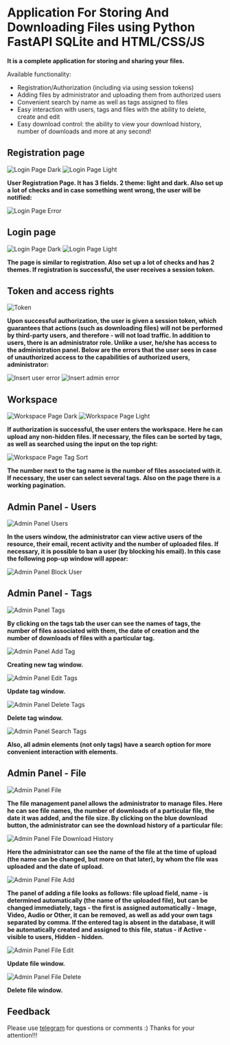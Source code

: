# Application For Storing And Downloading Files using Python FastAPI SQLite and HTML/CSS/JS

**It is a complete application for storing and sharing your files.**

Available functionality:

- Registration/Authorization (including via using session tokens)
- Adding files by administrator and uploading them from authorized users
- Convenient search by name as well as tags assigned to files
- Easy interaction with users, tags and files with the ability to delete, create and edit
- Easy download control: the ability to view your download history, number of downloads and more at any second!

## Registration page

![Login Page Dark](static/assets/readme/sign-up.jpg)
![Login Page Light](static/assets/readme/sign-up-light-theme.jpg)

**User Registration Page. It has 3 fields. 2 theme: light and dark. Also set up a lot of checks and in case something
went wrong, the user will be notified:**

![Login Page Error](static/assets/readme/sign-up-error.jpg)

## Login page

![Login Page Dark](static/assets/readme/sign-in.jpg)
![Login Page Light](static/assets/readme/login-light-theme.jpg)

**The page is similar to registration. Also set up a lot of checks and has 2 themes. If registration is successful, the user receives a session token.**

## Token and access rights

![Token](static/assets/readme/token.jpg)

**Upon successful authorization, the user is given a session token, which guarantees that actions
(such as downloading files) will not be performed by third-party users, and therefore - will not load traffic.
In addition to users, there is an administrator role. Unlike a user, he/she has access to the administration panel.
Below are the errors that the user sees in case of unauthorized access to the capabilities of authorized users, administrator:**

![Insert user error](static/assets/readme/insert-user-error.jpg)
![Insert admin error](static/assets/readme/insert-admin-error.jpg)

## Workspace

![Workspace Page Dark](static/assets/readme/workspace.jpg)
![Workspace Page Light](static/assets/readme/workspace-light-theme.jpg)

**If authorization is successful, the user enters the workspace. Here he can upload any non-hidden files.
If necessary, the files can be sorted by tags, as well as searched using the input on the top right:**

![Workspace Page Tag Sort](static/assets/readme/workspace-tags.jpg)

**The number next to the tag name is the number of files associated with it. If necessary, the user can select
several tags.**
**Also on the page there is a working pagination.**

## Admin Panel - Users

![Admin Panel Users](static/assets/readme/admin-user.jpg)

**In the users window, the administrator can view active users of the resource, their email, recent activity and the
number of uploaded files. If necessary, it is possible to ban a user (by blocking his email). In this case the
following pop-up window will appear:**

![Admin Panel Block User](static/assets/readme/admin-block-user.jpg)

## Admin Panel - Tags

![Admin Panel Tags](static/assets/readme/admin-tag.jpg)

**By clicking on the tags tab the user can see the names of tags, the number of files associated with them, the date of
creation and the number of downloads of files with a particular tag.**

![Admin Panel Add Tag](static/assets/readme/admin-add-tag.jpg)

**Creating new tag window.**

![Admin Panel Edit Tags](static/assets/readme/admin-edit-tag.jpg)

**Update tag window.**

![Admin Panel Delete Tags](static/assets/readme/admin-delete-tag.jpg)

**Delete tag window.**

![Admin Panel Search Tags](static/assets/readme/admin-search-tag.jpg)

**Also, all admin elements (not only tags) have a search option for more convenient interaction with elements.**

## Admin Panel - File

![Admin Panel File](static/assets/readme/admin-file.jpg)

**The file management panel allows the administrator to manage files. Here he can see file names, the number of
downloads of a particular file, the date it was added, and the file size. By clicking on the blue download button,
the administrator can see the download history of a particular file:**

![Admin Panel File Download History](static/assets/readme/admin-download-history.jpg)

**Here the administrator can see the name of the file at the time of upload (the name can be changed, but more on that
later), by whom the file was uploaded and the date of upload.**

![Admin Panel File Add](static/assets/readme/admin-add-file.jpg)

**The panel of adding a file looks as follows: file upload field, name - is determined automatically (the name of the
uploaded file), but can be changed immediately, tags - the first is assigned automatically - Image, Video, Audio or
Other, it can be removed, as well as add your own tags separated by comma. If the entered tag is absent in the
database, it will be automatically created and assigned to this file, status - if Active - visible to users,
Hidden - hidden.**

![Admin Panel File Edit](static/assets/readme/admin-file-edit.jpg)

**Update file window.**

![Admin Panel File Delete](static/assets/readme/admin-delete-tag.jpg)

**Delete file window.**

## Feedback

Please use [telegram](https://t.me/saw_TheMoon) for questions or comments :)
Thanks for your attention!!!
